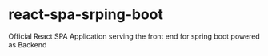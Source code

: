 # react-spa-srping-boot
Official React SPA Application serving the front end for spring boot powered as Backend
